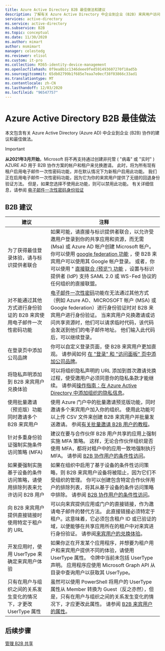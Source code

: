 ```yaml
---
title: Azure Active Directory B2B 最佳做法和建议
description: 了解有关 Azure Active Directory 中企业到企业 (B2B) 来宾用户访问的最佳做法和建议。
services: active-directory
ms.service: active-directory
ms.subservice: B2B
ms.topic: conceptual
ms.date: 11/30/2020
ms.author: mimart
author: msmimart
manager: celestedg
ms.reviewer: elisol
ms.custom: it-pro
ms.collection: M365-identity-device-management
ms.openlocfilehash: 0f9ea8b1c1346deee9fed591493607270f18ad5b
ms.sourcegitcommit: 65db02799b1f685e7eaa7e0ecf38f03866c33ad1
ms.translationtype: MT
ms.contentlocale: zh-CN
ms.lasthandoff: 12/03/2020
ms.locfileid: "96547757"
---
```

# <a name="azure-active-directory-b2b-best-practices"></a>Azure Active Directory B2B 最佳做法
本文包含有关 Azure Active Directory (Azure AD) 中企业到企业 (B2B) 协作的建议和最佳做法。

   > [!IMPORTANT]
   > **从2021年3月开始**，Microsoft 将不再支持通过创建非托管 ( "病毒" 或 "实时" ) AZURE AD 用于 B2B 协作方案的帐户和租户来兑换邀请。 此时，将为所有现有租户启用电子邮件一次性密码功能，并在默认情况下为新租户启用此功能。 我们正在启用电子邮件一次性密码功能，因为它为你的来宾用户提供了无缝的回退身份验证方法。 但是，如果您选择不使用此功能，则可以禁用此功能。 有关详细信息，请参阅 [电子邮件一次性密码身份验证](one-time-passcode.md)


## <a name="b2b-recommendations"></a>B2B 建议
| 建议 | 注释 |
| --- | --- |
| 为了获得最佳登录体验，请与标识提供者联合 | 如果可能，请直接与标识提供者联合，以允许受邀用户登录到你的共享应用和资源，而无需 (Msa) 或 Azure AD 帐户创建 Microsoft 帐户。 你可以使用 [google federation 功能](google-federation.md) ，使 B2B 来宾用户可以使用其 Google 帐户登录。 或者，你可以使用 " [直接联合 (预览") 功能](direct-federation.md) ，设置与标识提供者 (IdP) 支持 SAML 2.0 或 WS-Fed 协议的任何组织的直接联盟。 |
| 对不能通过其他方式进行身份验证的 B2B 来宾使用电子邮件一次性密码功能 | [电子邮件一次性密码](one-time-passcode.md)功能在无法通过其他方式（例如 Azure AD、MICROSOFT 帐户 (MSA) 或 Google federation）进行身份验证时对 B2B 来宾用户进行身份验证。 当来宾用户兑换邀请或访问共享资源时，他们可以请求临时代码，该代码会发送到他们的电子邮件地址。 他们输入此代码后，可以继续登录。 |
| 在登录页中添加公司品牌 | 你可以自定义登录页面，使 B2B 来宾用户更加直观。 请参阅如何 [在 "登录" 和 "访问面板" 页中添加公司品牌](../fundamentals/customize-branding.md)。 |
| 将隐私声明添加到 B2B 来宾用户兑换体验 | 可以将组织隐私声明的 URL 添加到首次邀请兑换过程，使受邀用户必须同意你的隐私条款才能继续。 请参阅[操作指南：在 Azure Active Directory 中添加组织的隐私信息](../fundamentals/active-directory-properties-area.md)。 |
| 使用批量邀请（预览版）功能同时邀请多个 B2B 来宾用户 | 使用 Azure 门户中的批量邀请预览版功能，同时邀请多个来宾用户加入你的组织。 使用此功能可以上传 CSV 文件来创建 B2B 来宾用户并批量发送邀请。 参阅[有关批量邀请 B2B 用户的教程](tutorial-bulk-invite.md)。 |
| 针对多重身份验证强制实施条件访问策略 (MFA)  | 建议在要与合作伙伴 B2B 用户共享的应用上强制实施 MFA 策略。 这样，无论合作伙伴组织是否使用 MFA，都将对租户中的应用一致地强制执行 MFA。 请参阅 [B2B 协作用户的条件性访问](conditional-access.md)。 |
| 如果要强制实施基于设备的条件访问策略，请使用排除列表来允许访问 B2B 用户 | 如果在组织中启用了基于设备的条件性访问策略，则 B2B 来宾用户设备将被阻止，因为它们不受组织的管理。 你可以创建包含特定合作伙伴用户的排除列表，将其从基于设备的条件访问策略中排除。 请参阅 [B2B 协作用户的条件性访问](conditional-access.md)。 |
| 向 B2B 来宾用户提供直接链接时使用特定于租户的 URL | 可以向来宾提供应用或门户的直接链接，作为邀请电子邮件的替代方法。 此直接链接必须特定于租户。这意味着，它必须包含租户 ID 或已验证的域，以便能够在共享应用所在的租户中对来宾进行身份验证。 请参阅[来宾用户的兑换体验](redemption-experience.md)。 |
| 开发应用时，使用 UserType 来确定来宾用户体验  | 如果你正在开发某个应用程序，并想要为租户用户和来宾用户提供不同的体验，请使用 UserType 属性。 令牌中当前未包括 UserType 声明。 应用程序应使用 Microsoft Graph API 从目录中查询用户以获取其 UserType。 |
| 只有在用户与组织之间的关系发生变化的情况下，才更改 UserType 属性  | 虽然可以使用 PowerShell 将用户的 UserType 属性从 Member 转换为 Guest（反之亦然），但是，只有在用户与组织之间的关系发生变化的情况下，才应更改此属性。 请参阅 [B2B 来宾用户的属性](user-properties.md)。|

## <a name="next-steps"></a>后续步骤

[管理 B2B 共享](delegate-invitations.md)